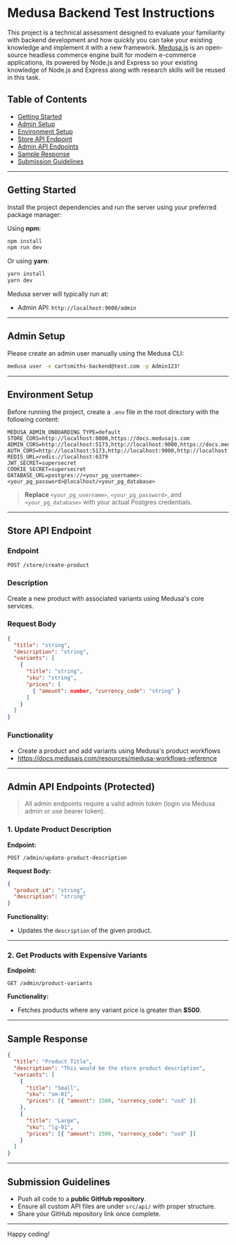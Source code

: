 # Medusa Backend Test Instructions

This project is a technical assessment designed to evaluate your familiarity with backend development and how quickly you can take your existing knowledge and implement it with a new framework. [Medusa.js](https://medusajs.com/) is an open-source headless commerce engine built for modern e-commerce applications, its powered by Node.js and Express so your existing knowledge of Node.js and Express along with research skills will be reused in this task.

## Table of Contents

- [Getting Started](#getting-started)
- [Admin Setup](#-admin-setup)
- [Environment Setup](#-environment-setup)
- [Store API Endpoint](#store-api-endpoint)
- [Admin API Endpoints](#admin-api-endpoints)
- [Sample Response](#sample-response)
- [Submission Guidelines](#submission-guidelines)

---

## Getting Started

Install the project dependencies and run the server using your preferred package manager:

Using **npm**:

```bash
npm install
npm run dev
```

Or using **yarn**:

```bash
yarn install
yarn dev
```

Medusa server will typically run at:

- Admin API: `http://localhost:9000/admin`

---

## Admin Setup

Please create an admin user manually using the Medusa CLI:

```bash
medusa user -e cartsmiths-backend@test.com -p Admin123!
```

---

## Environment Setup

Before running the project, create a `.env` file in the root directory with the following content:

```env
MEDUSA_ADMIN_ONBOARDING_TYPE=default
STORE_CORS=http://localhost:8000,https://docs.medusajs.com
ADMIN_CORS=http://localhost:5173,http://localhost:9000,https://docs.medusajs.com
AUTH_CORS=http://localhost:5173,http://localhost:9000,http://localhost:8000,https://docs.medusajs.com
REDIS_URL=redis://localhost:6379
JWT_SECRET=supersecret
COOKIE_SECRET=supersecret
DATABASE_URL=postgres://<your_pg_username>:<your_pg_password>@localhost/<your_pg_database>
```

> **Replace** `<your_pg_username>`, `<your_pg_password>`, and `<your_pg_database>` with your actual Postgres credentials.

---

## Store API Endpoint

### Endpoint

```
POST /store/create-product
```

### Description

Create a new product with associated variants using Medusa's core services.

### Request Body

```json
{
  "title": "string",
  "description": "string",
  "variants": [
    {
      "title": "string",
      "sku": "string",
      "prices": [
        { "amount": number, "currency_code": "string" }
      ]
    }
  ]
}
```

### Functionality

- Create a product and add variants using Medusa's product workflows
- https://docs.medusajs.com/resources/medusa-workflows-reference

---

## Admin API Endpoints (Protected)

> All admin endpoints require a valid admin token (login via Medusa admin or use bearer token).

### 1. Update Product Description

**Endpoint:**

```
POST /admin/update-product-description
```

**Request Body:**

```json
{
  "product_id": "string",
  "description": "string"
}
```

**Functionality:**

- Updates the `description` of the given product.

---

### 2. Get Products with Expensive Variants

**Endpoint:**

```
GET /admin/product-variants
```

**Functionality:**

- Fetches products where any variant price is greater than **$500**.

---

## Sample Response

```json
{
  "title": "Product Title",
  "description": "This would be the store product description",
  "variants": [
    {
      "title": "Small",
      "sku": "sm-01",
      "prices": [{ "amount": 1500, "currency_code": "usd" }]
    },
    {
      "title": "Large",
      "sku": "lg-01",
      "prices": [{ "amount": 2500, "currency_code": "usd" }]
    }
  ]
}
```

---

## Submission Guidelines

- Push all code to a **public GitHub repository**.
- Ensure all custom API files are under `src/api/` with proper structure.
- Share your GitHub repository link once complete.

---

Happy coding!
